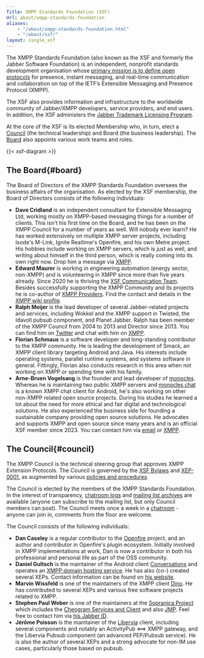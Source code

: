 ```yaml
---
Title: XMPP Standards Foundation (XSF)
Url: about/xmpp-standards-foundation
aliases:
    - "/about/xmpp-standards-foundation.html"
    - "/about/xsf/"
layout: single_xsf
---
```


The XMPP Standards Foundation (also known as the XSF and formerly the Jabber Software Foundation) is an independent, nonprofit standards development organisation whose [primary mission is to define open protocols](/about/xsf/mission) for presence, instant messaging, and real-time communication and collaboration on top of the IETF’s Extensible Messaging and Presence Protocol (XMPP).

The XSF also provides information and infrastructure to the worldwide community of Jabber/XMPP developers, service providers, and end users. In addition, the XSF administers the [Jabber Trademark Licensing Program](/about/xsf/jabber-trademark).

At the core of the XSF is its elected Membership who, in turn, elect a [Council](#council) (the technical leadership) and Board (the business leadership). The [Board](#board) also appoints various work teams and roles.

{{< xsf-diagram >}}

## The Board{#board}

The Board of Directors of the XMPP Standards Foundation oversees the business affairs of the organisation. As elected by the XSF membership, the Board of Directors consists of the following individuals:

- __Dave Cridland__ is an independent consultant for Extensible Messaging Ltd, working mostly on XMPP-based messaging things for a number of clients. This isn't his first time on the Board, and he has been on the XMPP Council for a number of years as well. Will nobody ever learn? He has worked extensively on multiple XMPP server projects, including Isode's M-Link, Ignite Realtime's Openfire, and his own Metre project. His hobbies include working on XMPP servers, which is just as well, and writing about himself in the third person, which is really coming into its own right now. Drop him a message via [XMPP](xmpp:dwd@dave.cridland.net).
- __Edward Maurer__ is working in engineering automation (energy sector, non-XMPP) and is volunteering in XMPP since more than five years already. Since 2020 he is thriving the [XSF Communication Team](https://xmpp.org/about/xsf/comm-team/). Besides successfully supporting the XMPP Community and its projects he is co-author of [XMPP Providers](https://providers.xmpp.net/). Find the contact and details in the [XMPP wiki profile](https://wiki.xmpp.org/web/User:Echolon).
- __Ralph Meijer__ is the lead developer of several Jabber-related projects and services, including Wokkel and the XMPP support in Twisted, the Idavoll pubsub component, and Planet Jabber. Ralph has been member of the XMPP Council from 2004 to 2013 and Director since 2013. You can find him on [Twitter](http://twitter.com/ralphm) and chat with him on [XMPP](xmpp:ralphm@ik.nu).
- __Florian Schmaus__ is a software developer and long-standing contributor to the XMPP community. He is leading the development of Smack, an XMPP client library targeting Android and Java. His interests include operating systems, parallel runtime systems, and systems software in general. Fittingly, Florian also conducts research in this area when not working on XMPP or spending time with his family.
- __Arne-Bruen Vogelsang__ is the founder and lead developer of [monocles](https://monocles.eu/more/). Whereas he is maintaining two public XMPP servers and [monocles chat]( https://f-droid.org/packages/de.monocles.chat/) is a known XMPP chat client for Android, he's also working on other non-XMPP related open source projects.
During his studies he learned a lot about the need for more ethical and fair digital and technological solutions. He also experienced the business side for founding a sustainable company providing open source solutions.
He advocates and supports XMPP and open source since many years and is an official XSF member since 2023.
You can contact him via [email](mailto:arne-bruen@monocles.de) or [XMPP](xmpp:arne-bruen@monocles.de).

## The Council{#council}

The XMPP Council is the technical steering group that approves XMPP Extension Protocols. The Council is governed by the [XSF Bylaws](/about/xsf/bylaws/) and [XEP-0001](https://xmpp.org/extensions/xep-0001.html), as augmented by various [policies and procedures](/about/xsf/council-policies-and-procedures).

The Council is elected by the members of the XMPP Standards Foundation. In the interest of transparency, [chatroom logs](/community/chat/) and [mailing list archives](/community/mailing-lists/) are available (anyone can subscribe to the mailing list, but only Council members can post). The Council meets once a week in a [chatroom](/community/chat/#council-chatroom) - anyone can join in, comments from the floor are welcome.

The Council consists of the following individuals:

- __Dan Caseley__ is a regular contributor to the [Openfire](https://www.igniterealtime.org/projects/openfire/) project, and an author and contributor in Openfire's plugin ecosystem. Initially involved in XMPP implementations at work, Dan is now a contributor in both his professional and personal life as part of the OSS community.
- __Daniel Gultsch__ is the maintainer of the Android client [Conversations](https://conversations.im) and operates an [XMPP domain hosting service](https://account.conversations.im/domain). He has also (co-) created several XEPs. Contact information can be found on [his website](https://gultsch.de).
- __Marvin Wissfeld__  is one of the maintainers of the XMPP client [Dino](https://dino.im/). He has contributed to several XEPs and various free software projects related to XMPP.
- __Stephen Paul Weber__ is one of the maintainers at the [Sopranica Project](https://soprani.ca) which includes the [Cheogram Services and Client](https://cheogram.com) and also [JMP](https://jmp.chat). Feel free to contact him via [his Jabber ID](xmpp:singpolyma@singpolyma.net).
- __Jérôme Poisson__ is the maintainer of the [Libervia](https://libervia.org/) client, including several components and notably an ActivityPub ⟺ XMPP gateway, and the Libervia Pubsub component (an advanced PEP/Pubsub service). He is also the author of several XEPs and a strong advocate for non-IM use cases, particularly those based on pubsub.
